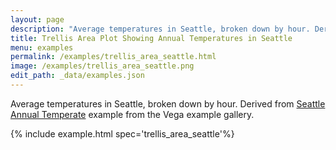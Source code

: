 ```yaml
---
layout: page
description: "Average temperatures in Seattle, broken down by hour. Derived from [Seattle Annual Temperate](https://vega.github.io/vega/examples/annual-temperature/) example from the Vega example gallery."
title: Trellis Area Plot Showing Annual Temperatures in Seattle
menu: examples
permalink: /examples/trellis_area_seattle.html
image: /examples/trellis_area_seattle.png
edit_path: _data/examples.json
---
```


Average temperatures in Seattle, broken down by hour. Derived from [Seattle Annual Temperate](https://vega.github.io/vega/examples/annual-temperature/) example from the Vega example gallery.

{% include example.html spec='trellis_area_seattle'%}

